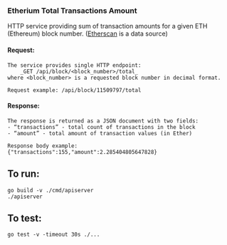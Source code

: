 ### Etherium Total Transactions Amount
HTTP service providing sum of transaction amounts for a given ETH (Ethereum) block number.
([Etherscan](https://etherscan.io/) is a data source)

#### Request:
    The service provides single HTTP endpoint:
        _GET /api/block/<block_number>/total_
    where <block_number> is a requested block number in decimal format.

    Request example: /api/block/11509797/total
#### Response:
    The response is returned as a JSON document with two fields:
    - “transactions” - total count of transactions in the block
    - “amount” - total amount of transaction values (in Ether)

    Response body example:
    {"transactions":155,"amount":2.285404805647828}
## To run:
    go build -v ./cmd/apiserver
    ./apiserver

## To test:
    go test -v -timeout 30s ./...